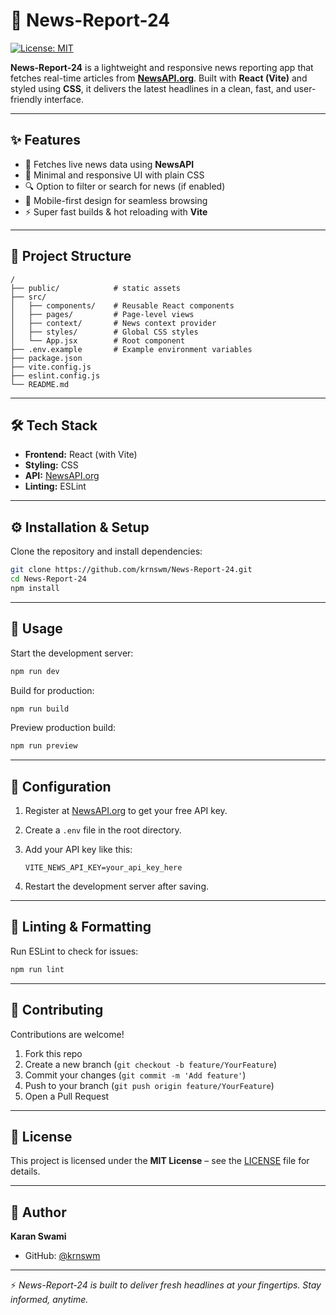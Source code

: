 # 📰 News-Report-24  
[![License: MIT](https://img.shields.io/badge/License-MIT-green.svg)](LICENSE)  

**News-Report-24** is a lightweight and responsive news reporting app that fetches real-time articles from **[NewsAPI.org](https://newsapi.org/)**. Built with **React (Vite)** and styled using **CSS**, it delivers the latest headlines in a clean, fast, and user-friendly interface.  

---

## ✨ Features  
- 📡 Fetches live news data using **NewsAPI**  
- 🎨 Minimal and responsive UI with plain CSS  
- 🔍 Option to filter or search for news (if enabled)  
- 📱 Mobile-first design for seamless browsing  
- ⚡ Super fast builds & hot reloading with **Vite**  

---

## 📂 Project Structure  

```
/
├── public/            # static assets
├── src/               
│   ├── components/    # Reusable React components
│   ├── pages/         # Page-level views
│   ├── context/       # News context provider
│   ├── styles/        # Global CSS styles
│   └── App.jsx        # Root component
├── .env.example       # Example environment variables
├── package.json
├── vite.config.js
├── eslint.config.js
└── README.md
```

---

## 🛠 Tech Stack  

- **Frontend:** React (with Vite)  
- **Styling:** CSS  
- **API:** [NewsAPI.org](https://newsapi.org/)  
- **Linting:** ESLint  

---

## ⚙️ Installation & Setup  

Clone the repository and install dependencies:  

```bash
git clone https://github.com/krnswm/News-Report-24.git
cd News-Report-24
npm install
```

---

## 🚀 Usage  

Start the development server:  

```bash
npm run dev
```

Build for production:  

```bash
npm run build
```

Preview production build:  

```bash
npm run preview
```

---

## 🔑 Configuration  

1. Register at [NewsAPI.org](https://newsapi.org/register) to get your free API key.  
2. Create a `.env` file in the root directory.  
3. Add your API key like this:  

   ```env
   VITE_NEWS_API_KEY=your_api_key_here
   ```

4. Restart the development server after saving.  

---

## 🧹 Linting & Formatting  

Run ESLint to check for issues:  

```bash
npm run lint
```

---

## 🤝 Contributing  

Contributions are welcome!  

1. Fork this repo  
2. Create a new branch (`git checkout -b feature/YourFeature`)  
3. Commit your changes (`git commit -m 'Add feature'`)  
4. Push to your branch (`git push origin feature/YourFeature`)  
5. Open a Pull Request  

---

## 📜 License  

This project is licensed under the **MIT License** – see the [LICENSE](LICENSE) file for details.  

---

## 👤 Author  

**Karan Swami**  
- GitHub: [@krnswm](https://github.com/krnswm)  

---

⚡ *News-Report-24 is built to deliver fresh headlines at your fingertips. Stay informed, anytime.*  
